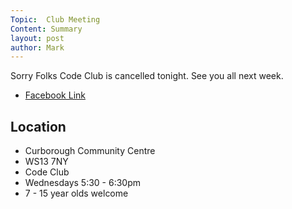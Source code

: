 ```yaml
---
Topic:  Club Meeting
Content: Summary
layout: post
author: Mark
---
```

Sorry Folks Code Club is cancelled tonight. See you all next week.



* [Facebook Link](https://www.facebook.com/1481985248595237/posts/1524990984294663/)

## Location

* Curborough Community Centre
* WS13 7NY
* Code Club
* Wednesdays 5:30 - 6:30pm
* 7 - 15 year olds welcome

